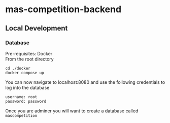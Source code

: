 
# mas-competition-backend

## Local Development

### Database
Pre-requisites: Docker  
From the root directory  
```
cd ./docker  
docker compose up
```

You can now navigate to localhost:8080 and use the following credentials to log into the database

```
username: root
password: password
```

Once you are adminer you will want to create a database called ```mascompetition```

